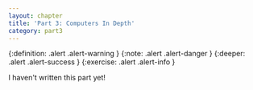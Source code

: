 ```yaml
---
layout: chapter
title: 'Part 3: Computers In Depth'
category: part3
---
```


{:definition: .alert .alert-warning }
{:note: .alert .alert-danger }
{:deeper: .alert .alert-success }
{:exercise: .alert .alert-info }

I haven't written this part yet!

